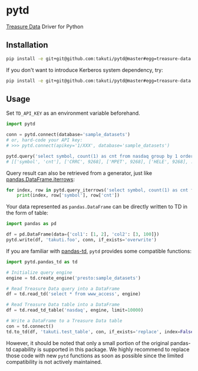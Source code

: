pytd
===

[Treasure Data](https://www.treasuredata.com/) Driver for Python

## Installation

```sh
pip install -e git+git@github.com:takuti/pytd@master#egg=treasure-data
```

If you don't want to introduce Kerberos system dependency, try:

```sh
pip install -e git+git@github.com:takuti/pytd@master#egg=treasure-data --process-dependency-links
```

## Usage

Set `TD_API_KEY` as an environment variable beforehand.

```py
import pytd

conn = pytd.connect(database='sample_datasets')
# or, hard-code your API key:
# >>> pytd.connect(apikey='1/XXX', database='sample_datasets')

pytd.query('select symbol, count(1) as cnt from nasdaq group by 1 order by 2 desc', conn)
# [['symbol', 'cnt'], ['CRRC', 9268], ['MPET', 9268], ['HELE', 9268], ..., ['ADPVV', 2]]
```

Query result can also be retrieved from a generator, just like [pandas.DataFrame.iterrows](https://pandas.pydata.org/pandas-docs/stable/generated/pandas.DataFrame.iterrows.html):

```py
for index, row in pytd.query_iterrows('select symbol, count(1) as cnt from nasdaq group by 1 order by 2 desc', conn):
    print(index, row['symbol'], row['cnt'])
```

Your data represented as `pandas.DataFrame` can be directly written to TD in the form of table:

```py
import pandas as pd

df = pd.DataFrame(data={'col1': [1, 2], 'col2': [3, 100]})
pytd.write(df, 'takuti.foo', conn, if_exists='overwrite')
```

If you are familiar with [pandas-td](https://github.com/treasure-data/pandas-td), `pytd` provides some compatible functions:

```py
import pytd.pandas_td as td

# Initialize query engine
engine = td.create_engine('presto:sample_datasets')

# Read Treasure Data query into a DataFrame
df = td.read_td('select * from www_access', engine)

# Read Treasure Data table into a DataFrame
df = td.read_td_table('nasdaq', engine, limit=10000)

# Write a DataFrame to a Treasure Data table
con = td.connect()
td.to_td(df, 'takuti.test_table', con, if_exists='replace', index=False)
```

However, it should be noted that only a small portion of the original pandas-td capability is supported in this package. We highly recommend to replace those code with new `pytd` functions as soon as possible since the limited compatibility is not actively maintained.
